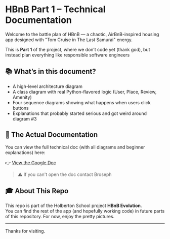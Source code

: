 # HBnB Part 1 – Technical Documentation

Welcome to the battle plan of HBnB — a  chaotic, AirBnB-inspired housing app designed with "Tom Cruise in The Last Samurai" energy.

This is **Part 1** of the project, where we don’t code yet (thank god), but instead plan everything like responsible software engineers

## 📚 What’s in this document?

- A high-level architecture diagram 
- A class diagram with real Python-flavored logic (User, Place, Review, Amenity)
- Four sequence diagrams showing what happens when users click buttons
- Explanations that probably started serious and got weird around diagram #3

## 🔗 The Actual Documentation

You can view the full technical doc (with all diagrams and beginner explanations) here:

👉 [View the Google Doc](https://docs.google.com/document/d/1L2x4a0NoOBENj2hHtpS8h6y0a2F0a1vKaW-aN8AmyqM/edit?usp=sharing)

> ⚠️ If you can't open the doc contact Broseph

## 🎓 About This Repo

This repo is part of the Holberton School project **HBnB Evolution**.  
You can find the rest of the app (and hopefully working code) in future parts of this repository. For now, enjoy the pretty pictures.

---

Thanks for visiting.
